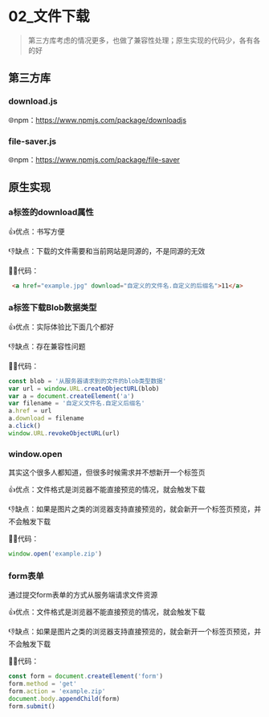 # 02_文件下载

> 第三方库考虑的情况更多，也做了兼容性处理；原生实现的代码少，各有各的好

## 第三方库

### download.js

🌐npm：https://www.npmjs.com/package/downloadjs

### file-saver.js

🌐npm：https://www.npmjs.com/package/file-saver


## 原生实现

### a标签的download属性

👍优点：书写方便

👎缺点：下载的文件需要和当前网站是同源的，不是同源的无效

👨‍💻代码：
```html
 <a href="example.jpg" download="自定义的文件名.自定义的后缀名">11</a>
```

### a标签下载Blob数据类型

👍优点：实际体验比下面几个都好

👎缺点：存在兼容性问题

👨‍💻代码：
```js
const blob = '从服务器请求到的文件的blob类型数据'
var url = window.URL.createObjectURL(blob)
var a = document.createElement('a')
var filename = '自定义文件名.自定义后缀名'
a.href = url
a.download = filename
a.click()
window.URL.revokeObjectURL(url)
```


### window.open

其实这个很多人都知道，但很多时候需求并不想新开一个标签页

👍优点：文件格式是浏览器不能直接预览的情况，就会触发下载

👎缺点：如果是图片之类的浏览器支持直接预览的，就会新开一个标签页预览，并不会触发下载

👨‍💻代码：
```js
window.open('example.zip')
```

### form表单

通过提交form表单的方式从服务端请求文件资源

👍优点：文件格式是浏览器不能直接预览的情况，就会触发下载

👎缺点：如果是图片之类的浏览器支持直接预览的，就会新开一个标签页预览，并不会触发下载

👨‍💻代码：
```js
const form = document.createElement('form')
form.method = 'get'
form.action = 'example.zip'
document.body.appendChild(form)
form.submit()
```